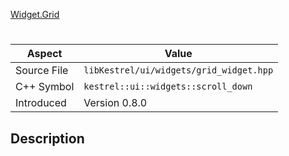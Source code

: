 [Widget.Grid](index.md)
# 
| Aspect | Value |
| --- | --- |
| Source File | `libKestrel/ui/widgets/grid_widget.hpp` |
| C++ Symbol | `kestrel::ui::widgets::scroll_down` |
| Introduced | Version 0.8.0 |
## Description
